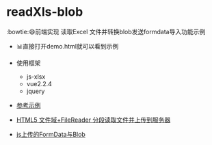 # readXls-blob
:bowtie::smile:前端实现 读取Excel 文件并转换blob发送formdata导入功能示例

* :bar_chart:直接打开demo.html就可以看到示例

* 使用框架
    * js-xlsx
    * vue2.2.4
    * jquery

* [参考示例](https://www.jianshu.com/p/74d405940305)
* [HTML5 文件域+FileReader 分段读取文件并上传到服务器](https://www.cnblogs.com/tianma3798/p/5845291.html)
* [js上传的FormData与Blob](http://blog.csdn.net/sinat_31057219/article/details/70243451)
